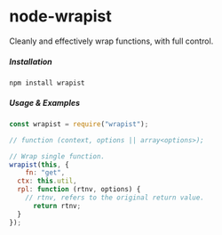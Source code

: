 # node-wrapist
Cleanly and effectively wrap functions, with full control.

##### Installation
```
npm install wrapist
```

##### Usage & Examples
```javascript
const wrapist = require("wrapist");

// function (context, options || array<options>);

// Wrap single function.
wrapist(this, {
	fn: "get",
  ctx: this.util,
  rpl: function (rtnv, options) {
  	// rtnv, refers to the original return value.
	  return rtnv;
  }
});
```